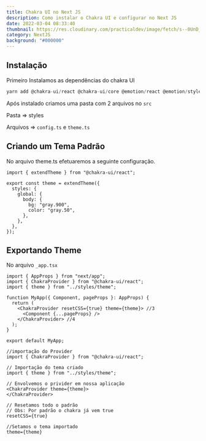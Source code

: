 ```yaml
---
title: Chakra UI no Next JS
description: Como instalar o Chakra UI e configurar no Next JS
date: 2022-03-04 08:33:40
thumbnail: https://res.cloudinary.com/practicaldev/image/fetch/s--0UnD_9S7--/c_imagga_scale,f_auto,fl_progressive,h_900,q_auto,w_1600/https://dev-to-uploads.s3.amazonaws.com/uploads/articles/n95iol17gaecwx2rwm2y.jpeg
category: NextJS
background: "#000000"
---
```

## Instalação

Primeiro Instalamos as dependências do chakra UI

```jsx
yarn add @chakra-ui/react @chakra-ui/core @emotion/react @emotion/styled framer-motion
```

Após instalado criamos uma pasta com 2 arquivos no `src`

Pasta => styles

Arquivos => `config.ts` e `theme.ts`

## Criando um Tema Padrão

No arquivo theme.ts efetuaremos a seguinte configuração.

```tsx
import { extendTheme } from "@chakra-ui/react";

export const theme = extendTheme({
  styles: {
    global: {
      body: {
        bg: "gray.900",
        color: "gray.50",
      },
    },
  },
});
```

## Exportando Theme

No arquivo `_app.tsx`

```tsx
import { AppProps } from "next/app"; 
import { ChakraProvider } from "@chakra-ui/react";
import { theme } from "../styles/theme";

function MyApp({ Component, pageProps }: AppProps) {
  return (
    <ChakraProvider resetCSS={true} theme={theme}> //3
      <Component {...pageProps} />
    </ChakraProvider> //4
  );
}

export default MyApp;

//importação do Provider
import { ChakraProvider } from "@chakra-ui/react";

// Importação do tema criado
import { theme } from "../styles/theme";

// Envolvemos o privider em nossa aplicação
<ChakraProvider theme={theme}>
</ChakraProvider>

// Resetamos todo o padrão
// Obs: Por padrão o chakra já vem true
resetCSS={true}

//Setamos o tema importado
theme={theme}



```
